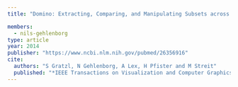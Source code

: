 ```yaml
---
title: "Domino: Extracting, Comparing, and Manipulating Subsets across Multiple Tabular Datasets"

members:
  - nils-gehlenborg
type: article
year: 2014
publisher: "https://www.ncbi.nlm.nih.gov/pubmed/26356916"
cite:
  authors: "S Gratzl, N Gehlenborg, A Lex, H Pfister and M Streit"
  published: "*IEEE Transactions on Visualization and Computer Graphics (Proceedings of InfoVis ’14)*"
---
```

